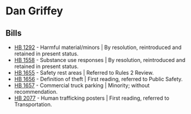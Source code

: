 # Dan Griffey
## Bills
* [HB 1292](/bill/2021-22/hb/1292/) - Harmful material/minors | By resolution, reintroduced and retained in present status.
* [HB 1558](/bill/2021-22/hb/1558/) - Substance use responses | By resolution, reintroduced and retained in present status.
* [HB 1655](/bill/2021-22/hb/1655/) - Safety rest areas | Referred to Rules 2 Review.
* [HB 1656](/bill/2021-22/hb/1656/) - Definition of theft | First reading, referred to Public Safety.
* [HB 1657](/bill/2021-22/hb/1657/) - Commercial truck parking | Minority; without recommendation.
* [HB 2077](/bill/2021-22/hb/2077/) - Human trafficking posters | First reading, referred to Transportation.
